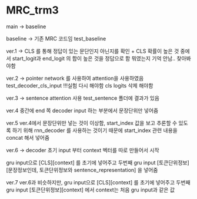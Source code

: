 # MRC_trm3
main
-> baseline

baseline
-> 기존 MRC 코드임
test_baseline

ver.1
-> CLS 를 통해 정답이 있는 문단인지 아닌지를 확인 + CLS 확률이 높은 것 중에서 start_logit과 end_logit 의 합이 높은 것을 정답으로 함
뭐였는지 기억 안남.. 찾아봐야함

ver.2
-> pointer network 를 사용하여 attention을 사용하였음
test_decoder_cls_input
!!!실험 다시 해야함 cls logits 삭제 해야함

ver.3
-> sentence attention 사용
test_sentence 폴더에 결과가 있음

ver.4
중간에 end 쪽 decoder input 하는 부분에서 문장단위만 넣어줌

ver.5
ver.4에서 문장단위만 넣는 것이 이상함, start_index 값을 보고 추론할 수 있도록 하기 위해 rnn_decoder 를 사용하는 것이기 때문에 start_index 관련 내용을 concat 해서 넣어줌

ver.6
-> decoder 초기 input 부터 context 벡터를 따로 만들어서 시작

gru input으로 [CLS][context] 를 초기에 넣어주고 두번째 gru input [토큰단위정보][문장정보인데, 토큰단위정보와 sentence_representation] 을 넣어줌

ver.7
ver.6과 비슷하지만, 
gru input으로 [CLS][context] 를 초기에 넣어주고 두번째 gru input [토큰단위정보][context] 에서 context는 처음 gru input과 같은 값
